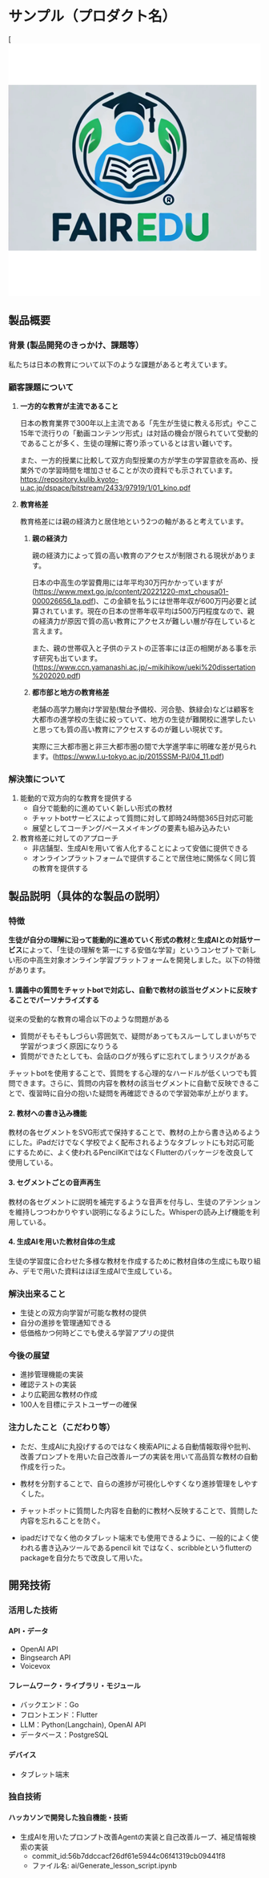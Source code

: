 # サンプル（プロダクト名）

[![FairEdu](image/FairEdu_logo.png)

## 製品概要
### 背景 (製品開発のきっかけ、課題等）
私たちは日本の教育について以下のような課題があると考えています。

### 顧客課題について
1. **一方的な教育が主流であること**
   
    日本の教育業界で300年以上主流である「先生が生徒に教える形式」やここ15年で流行りの「動画コンテンツ形式」は対話の機会が限られていて受動的であることが多く、生徒の理解に寄り添っているとは言い難いです。  
    
    また、一方的授業に比較して双方向型授業の方が学生の学習意欲を高め、授業外での学習時間を増加させることが次の資料でも示されています。  
    https://repository.kulib.kyoto-u.ac.jp/dspace/bitstream/2433/97919/1/01_kino.pdf
2. **教育格差**
   
   教育格差には親の経済力と居住地という2つの軸があると考えています。
    1. **親の経済力**
   
        親の経済力によって質の高い教育のアクセスが制限される現状があります。

        日本の中高生の学習費用には年平均30万円かかっていますが(https://www.mext.go.jp/content/20221220-mxt_chousa01-000026656_1a.pdf)、この金額を払うには世帯年収が600万円必要と試算されています。現在の日本の世帯年収平均は500万円程度なので、親の経済力が原因で質の高い教育にアクセスが難しい層が存在していると言えます。

        また、親の世帯収入と子供のテストの正答率には正の相関がある事を示す研究も出ています。(https://www.ccn.yamanashi.ac.jp/~mikihikow/ueki%20dissertation%202020.pdf)


    2.  **都市部と地方の教育格差**
   
        老舗の高学力層向け学習塾(駿台予備校、河合塾、鉄緑会)などは顧客を大都市の進学校の生徒に絞っていて、地方の生徒が難関校に進学したいと思っても質の高い教育にアクセスするのが難しい現状です。

        実際に三大都市圏と非三大都市圏の間で大学進学率に明確な差が見られます。(https://www.l.u-tokyo.ac.jp/2015SSM-PJ/04_11.pdf)

### 解決策について

1. 能動的で双方向的な教育を提供する　　
    - 自分で能動的に進めていく新しい形式の教材
    - チャットbotサービスによって質問に対して即時24時間365日対応可能
    - 展望としてコーチング/ペースメイキングの要素も組み込みたい
2. 教育格差に対してのアプローチ
   - 非店舗型、生成AIを用いて省人化することによって安価に提供できる
    - オンラインプラットフォームで提供することで居住地に関係なく同じ質の教育を提供する
## 製品説明（具体的な製品の説明）
### 特徴
**生徒が自分の理解に沿って能動的に進めていく形式の教材**と**生成AIとの対話サービス**によって、「生徒の理解を第一にする安価な学習」というコンセプトで新しい形の中高生対象オンライン学習プラットフォームを開発しました。以下の特徴があります。
#### 1. 講義中の質問をチャットbotで対応し、自動で教材の該当セグメントに反映することでパーソナライズする
従来の受動的な教育の場合以下のような問題がある
  - 質問がそもそもしづらい雰囲気で、疑問があってもスルーしてしまいがちで学習がつまづく原因になりうる
  - 質問ができたとしても、会話のログが残らずに忘れてしまうリスクがある

チャットbotを使用することで、質問をする心理的なハードルが低くいつでも質問できます。さらに、質問の内容を教材の該当セグメントに自動で反映できることで、復習時に自分の抱いた疑問を再確認できるので学習効率が上がります。
#### 2. 教材への書き込み機能
教材の各セグメントをSVG形式で保持することで、教材の上から書き込めるようにした。iPadだけでなく学校でよく配布されるようなタブレットにも対応可能にするために、よく使われるPencilKitではなくFlutterのパッケージを改良して使用している。
#### 3. セグメントごとの音声再生
教材の各セグメントに説明を補完するような音声を付与し、生徒のアテンションを維持しつつわかりやすい説明になるようにした。Whisperの読み上げ機能を利用している。
#### 4. 生成AIを用いた教材自体の生成
生徒の学習度に合わせた多様な教材を作成するために教材自体の生成にも取り組み、デモで用いた資料はほぼ生成AIで生成している。
### 解決出来ること
* 生徒との双方向学習が可能な教材の提供
* 自分の進捗を管理通知できる
* 低価格かつ何時どこでも使える学習アプリの提供
### 今後の展望
* 進捗管理機能の実装
* 確認テストの実装
* より広範囲な教材の作成
* 100人を目標にテストユーザーの確保
### 注力したこと（こだわり等）
* ただ、生成AIに丸投げするのではなく検索APIによる自動情報取得や批判、改善プロンプトを用いた自己改善ループの実装を用いて高品質な教材の自動作成を行った。  
  
* 教材を分割することで、自らの進捗が可視化しやすくなり進捗管理をしやすくした。
  
* チャットボットに質問した内容を自動的に教材へ反映することで、質問した内容を忘れることを防ぐ。
  
* ipadだけでなく他のタブレット端末でも使用できるように、一般的によく使われる書き込みツールであるpencil kit ではなく、scribbleというflutterのpackageを自分たちで改良して用いた。

## 開発技術
### 活用した技術
#### API・データ
* OpenAI API
* Bingsearch API
* Voicevox

#### フレームワーク・ライブラリ・モジュール
- バックエンド：Go
- フロントエンド：Flutter
- LLM：Python(Langchain), OpenAI API
- データベース：PostgreSQL

#### デバイス
* タブレット端末

### 独自技術
#### ハッカソンで開発した独自機能・技術
- 生成AIを用いたプロンプト改善Agentの実装と自己改善ループ、補足情報検索の実装 
    * commit_id:56b7ddccacf26df61e5944c06f41319cb09441f8
    * ファイル名: ai/Generate_lesson_script.ipynb